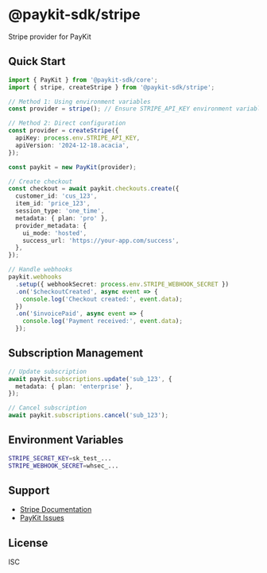 # @paykit-sdk/stripe

Stripe provider for PayKit

## Quick Start

```typescript
import { PayKit } from '@paykit-sdk/core';
import { stripe, createStripe } from '@paykit-sdk/stripe';

// Method 1: Using environment variables
const provider = stripe(); // Ensure STRIPE_API_KEY environment variable is set

// Method 2: Direct configuration
const provider = createStripe({
  apiKey: process.env.STRIPE_API_KEY,
  apiVersion: '2024-12-18.acacia',
});

const paykit = new PayKit(provider);

// Create checkout
const checkout = await paykit.checkouts.create({
  customer_id: 'cus_123',
  item_id: 'price_123',
  session_type: 'one_time',
  metadata: { plan: 'pro' },
  provider_metadata: {
    ui_mode: 'hosted',
    success_url: 'https://your-app.com/success',
  },
});

// Handle webhooks
paykit.webhooks
  .setup({ webhookSecret: process.env.STRIPE_WEBHOOK_SECRET })
  .on('$checkoutCreated', async event => {
    console.log('Checkout created:', event.data);
  })
  .on('$invoicePaid', async event => {
    console.log('Payment received:', event.data);
  });
```

## Subscription Management

```typescript
// Update subscription
await paykit.subscriptions.update('sub_123', {
  metadata: { plan: 'enterprise' },
});

// Cancel subscription
await paykit.subscriptions.cancel('sub_123');
```

## Environment Variables

```bash
STRIPE_SECRET_KEY=sk_test_...
STRIPE_WEBHOOK_SECRET=whsec_...
```

## Support

- [Stripe Documentation](https://stripe.com/docs)
- [PayKit Issues](https://github.com/devodii/paykit/issues)

## License

ISC
